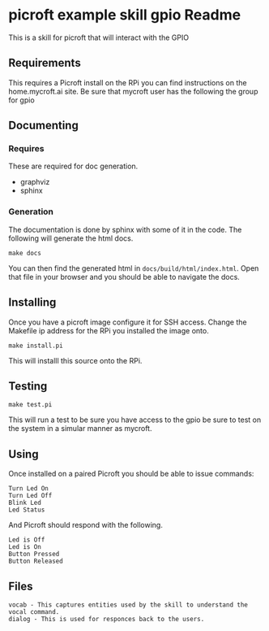 # picroft example skill gpio Readme

This is a skill for picroft that will interact with the GPIO

## Requirements

This requires a Picroft install on the RPi you can find instructions on the home.mycroft.ai site.
Be sure that mycroft user has the following the group for gpio

## Documenting

### Requires

These are required for doc generation.

 - graphviz
 - sphinx

### Generation

The documentation is done by sphinx with some of it in the code.  The following will generate the html docs.

```make docs```

You can then find the generated html in ```docs/build/html/index.html```.  Open that file in your browser and you should be able to navigate the docs.

## Installing
Once you have a picroft image configure it for SSH access.  Change the Makefile ip address for the RPi you installed the image onto.

```make install.pi```

This will installl this source onto the RPi.

## Testing

```make test.pi```

This will run a test to be sure you have access to the gpio be sure to test on the system in a simular manner as mycroft.

## Using

Once installed on a paired Picroft you should be able to issue commands:

```
Turn Led On
Turn Led Off
Blink Led
Led Status
```

And Picroft should respond with the following.

```
Led is Off
Led is On
Button Pressed
Button Released
```

## Files

    vocab - This captures entities used by the skill to understand the vocal command.
    dialog - This is used for responces back to the users.
